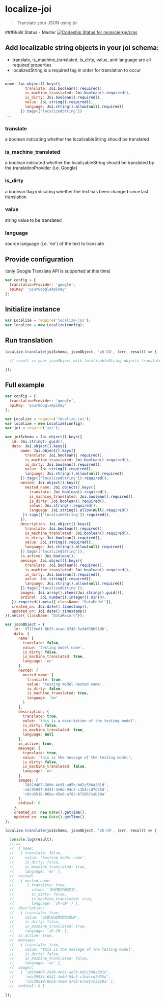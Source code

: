 # localize-joi

> Translate your JSON using joi


###Build Status - Master
[ ![Codeship Status for monscierge/cms](https://codeship.com/projects/96ff1310-840a-0134-7db7-320d848032e5/status?branch=master)](https://codeship.com/projects/170446)

## Add localizable string objects in your joi schema:

* translate, is_machine_translated, is_dirty, value, and language are all required properties
* localizedString is a required tag in order for translation to occur

```javascript
...
name: Joi.object().keys({
         translate: Joi.boolean().required(),
         is_machine_translated: Joi.boolean().required(),
         is_dirty: Joi.boolean().required(),
         value: Joi.string().required(),
         language: Joi.string().allow(null).required()
       }).tags(['localizedString'])
...
```
### translate 
a boolean indicating whether the localizableString should be translated
### is_machine_translated
a boolean indicated whether the localizableString should be translated by the translationProvider (i.e. Google)
### is_dirty
a boolean flag indicating whether the text has been changed since last translation
### value
string value to be translated
### language
source language (i.e. 'en') of the text to translate

## Provide configuration

(only Google Translate API is supported at this time)

```javascript
var config = {
  translationProvider: 'google',
  apiKey: 'yourGoogleApiKey'
};
```

## Initialize instance

```javascript
var Localize = require('localize-joi');
var localize = new Localize(config);
```

## Run translation

```javascript
localize.translate(joiSchema, jsonObject, 'zh-CN', (err, result) => {

  // result is your jsonObject with localizableString objects translated in Chinese

});
```

## Full example

```javascript
var config = {
  translationProvider: 'google',
  apiKey: 'yourGoogleApiKey'
};

var Localize = require('localize-joi');
var localize = new Localize(config);
var joi = require('joi');

var joiSchema = Joi.object().keys({
   id: Joi.string().guid(),
   data: Joi.object().keys({
       name: Joi.object().keys({
         translate: Joi.boolean().required(),
         is_machine_translated: Joi.boolean().required(),
         is_dirty: Joi.boolean().required(),
         value: Joi.string().required(),
         language: Joi.string().allow(null).required()
       }).tags(['localizedString']).required(),
       nested: Joi.object().keys({
         nested_name: Joi.object().keys({
           translate: Joi.boolean().required(),
           is_machine_translated: Joi.boolean().required(),
           is_dirty: Joi.boolean().required(),
           value: Joi.string().required(),
           language: Joi.string().allow(null).required()
        }).tags(['localizedString']).required(),
       }),
       description: Joi.object().keys({
         translate: Joi.boolean().required(),
         is_machine_translated: Joi.boolean().required(),
         is_dirty: Joi.boolean().required(),
         value: Joi.string().required(),
         language: Joi.string().allow(null).required()
       }).tags(['localizedString']),
       is_active: Joi.boolean(),
       message: Joi.object().keys({
         translate: Joi.boolean().required(),
         is_machine_translated: Joi.boolean().required(),
         is_dirty: Joi.boolean().required(),
         value: Joi.string().required(),
         language: Joi.string().allow(null).required()
       }).tags(['localizedString']),
       images: Joi.array().items(Joi.string().guid()),
       ordinal: Joi.number().integer().min(0),
   }).required().meta({ className: "DataModel"}),
   created_on: Joi.date().timestamp(),
   updated_on: Joi.date().timestamp()
}).meta({ className: "DataRecord"});

var jsonObject = {
    id: '97170e81-8b55-4cad-8748-5a94658b91d6',
    data: {
      name: {
        translate: false,
        value: 'testing model name',
        is_dirty: false,
        is_machine_translated: true,
        language: 'en'
      },
      nested: {
        nested_name: {
          translate: true,
          value: 'testing model nested name',
          is_dirty: false,
          is_machine_translated: true,
          language: 'en'
        }
      },
      description: {
        translate: true,
        value: 'this is a description of the testing model',
        is_dirty: false,
        is_machine_translated: true,
        language: null
      },
      is_active: true,
      message: {
        translate: true,
        value: 'this is the message of the testing model',
        is_dirty: false,
        is_machine_translated: false,
        language: 'en'
      },
      images: [
        '1892d407-28db-4c91-ad5b-bd2c596a201d',
        'edc9593f-6441-4e0d-94c3-c1b4ccd7d25d',
        'cdcd0518-86ba-45e8-a7d2-675867cab29a'
      ],
      ordinal: 0
    },
    created_on: new Date().getTime(),
    updated_on: new Date().getTime()
};

localize.translate(joiSchema, jsonObject, 'zh-CN', (err, result) => {

  console.log(result);
  // =>
  //  { name:
  //   { translate: false,
  //     value: 'testing model name',
  //     is_dirty: false,
  //     is_machine_translated: true,
  //     language: 'en' },
  //  nested:
  //   { nested_name:
  //      { translate: true,
  //        value: '测试模型嵌套名',
  //        is_dirty: false,
  //        is_machine_translated: true,
  //        language: 'zh-CN' } },
  //  description:
  //   { translate: true,
  //     value: '这是测试模型的描述',
  //     is_dirty: false,
  //     is_machine_translated: true,
  //     language: 'zh-CN' },
  //  is_active: true,
  //  message:
  //   { translate: true,
  //     value: 'this is the message of the testing model',
  //     is_dirty: false,
  //     is_machine_translated: false,
  //     language: 'en' },
  //  images:
  //   [ '1892d407-28db-4c91-ad5b-bd2c596a201d',
  //     'edc9593f-6441-4e0d-94c3-c1b4ccd7d25d',
  //     'cdcd0518-86ba-45e8-a7d2-675867cab29a' ],
  //  ordinal: 0 }

});

```
